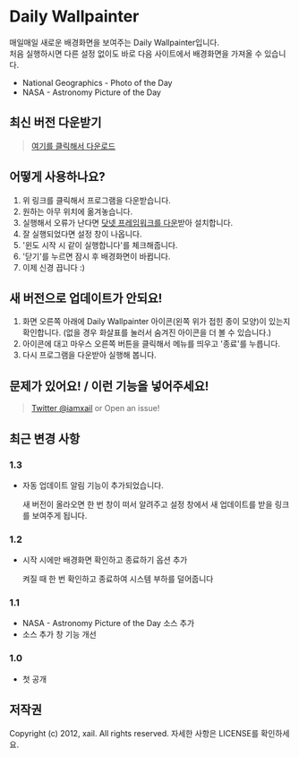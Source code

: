 ﻿# Daily Wallpainter

매일매일 새로운 배경화면을 보여주는 Daily Wallpainter입니다.  
처음 실행하시면 다른 설정 없이도 바로 다음 사이트에서 배경화면을 가져올 수 있습니다.

* National Geographics - Photo of the Day
* NASA - Astronomy Picture of the Day

## 최신 버전 다운받기
> [여기를 클릭해서 다운로드](https://github.com/downloads/iamxail/DailyWallpainter/DailyWallpainter.exe)

## 어떻게 사용하나요?
1. 위 링크를 클릭해서 프로그램을 다운받습니다.
2. 원하는 아무 위치에 옮겨놓습니다.
3. 실행해서 오류가 난다면 [닷넷 프레임워크를 다운](http://www.microsoft.com/downloads/ko-kr/details.aspx?FamilyID=ab99342f-5d1a-413d-8319-81da479ab0d7)받아 설치합니다.
4. 잘 실행되었다면 설정 창이 나옵니다.
5. '윈도 시작 시 같이 실행합니다'를 체크해줍니다.
6. '닫기'를 누르면 잠시 후 배경화면이 바뀝니다.
7. 이제 신경 끕니다 :)

## 새 버전으로 업데이트가 안되요!
1. 화면 오른쪽 아래에 Daily Wallpainter 아이콘(왼쪽 위가 접힌 종이 모양)이 있는지 확인합니다. (없을 경우 화살표를 눌러서 숨겨진 아이콘을 더 볼 수 있습니다.)
2. 아이콘에 대고 마우스 오른쪽 버튼을 클릭해서 메뉴를 띄우고 '종료'를 누릅니다.
3. 다시 프로그램을 다운받아 실행해 봅니다.

## 문제가 있어요! / 이런 기능을 넣어주세요!
> [Twitter @iamxail](http://twitter.com/iamxail) or Open an issue!

## 최근 변경 사항
### 1.3
* 자동 업데이트 알림 기능이 추가되었습니다.

    새 버전이 올라오면 한 번 창이 떠서 알려주고 설정 창에서 새 업데이트를 받을 링크를 보여주게 됩니다.
### 1.2
* 시작 시에만 배경화면 확인하고 종료하기 옵션 추가

    켜질 때 한 번 확인하고 종료하여 시스템 부하를 덜어줍니다
### 1.1
* NASA - Astronomy Picture of the Day 소스 추가
* 소스 추가 창 기능 개선

### 1.0
* 첫 공개

## 저작권
Copyright (c) 2012, xail. All rights reserved.
자세한 사항은 LICENSE를 확인하세요.